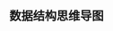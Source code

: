 <!--
 * @Description: 数据结构思维导图
 * @Version: Beta1.0
 * @Author: 【B站&公众号】Rong姐姐好可爱
 * @Date: 2022-04-21 23:21:49
 * @LastEditors: 【B站&公众号】Rong姐姐好可爱
 * @LastEditTime: 2022-04-21 23:21:49
-->

## 数据结构思维导图